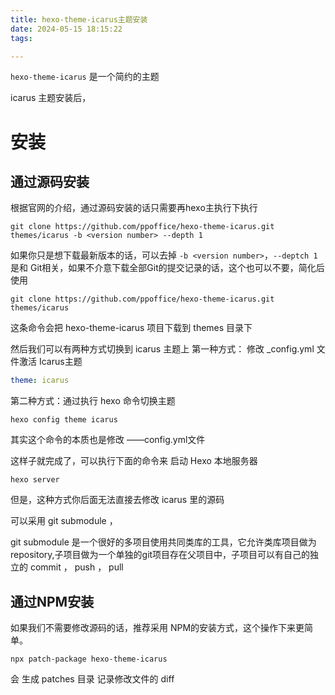 ```yaml
---
title: hexo-theme-icarus主题安装
date: 2024-05-15 18:15:22
tags:

---
```


`hexo-theme-icarus` 是一个简约的主题


icarus 主题安装后，

# 安装
## 通过源码安装
根据官网的介绍，通过源码安装的话只需要再hexo主执行下执行
```
git clone https://github.com/ppoffice/hexo-theme-icarus.git themes/icarus -b <version number> --depth 1
```
如果你只是想下载最新版本的话，可以去掉 `-b <version number>`，`--deptch 1` 是和 Git相关，如果不介意下载全部Git的提交记录的话，这个也可以不要，简化后使用
```
git clone https://github.com/ppoffice/hexo-theme-icarus.git themes/icarus
```

这条命令会把 hexo-theme-icarus 项目下载到 themes 目录下

然后我们可以有两种方式切换到 icarus 主题上
第一种方式： 修改 _config.yml 文件激活 Icarus主题
```_config.yml
theme: icarus
```

第二种方式：通过执行 hexo 命令切换主题
```
hexo config theme icarus
```
其实这个命令的本质也是修改 ——config.yml文件

这样子就完成了，可以执行下面的命令来 启动 Hexo 本地服务器
```
hexo server
```

但是，这种方式你后面无法直接去修改 icarus 里的源码

可以采用 git submodule ，

git submodule 是一个很好的多项目使用共同类库的工具，它允许类库项目做为repository,子项目做为一个单独的git项目存在父项目中，子项目可以有自己的独立的 commit ， push ， pull



## 通过NPM安装
如果我们不需要修改源码的话，推荐采用 NPM的安装方式，这个操作下来更简单。


```
npx patch-package hexo-theme-icarus
```

会 生成 patches 目录 记录修改文件的 diff